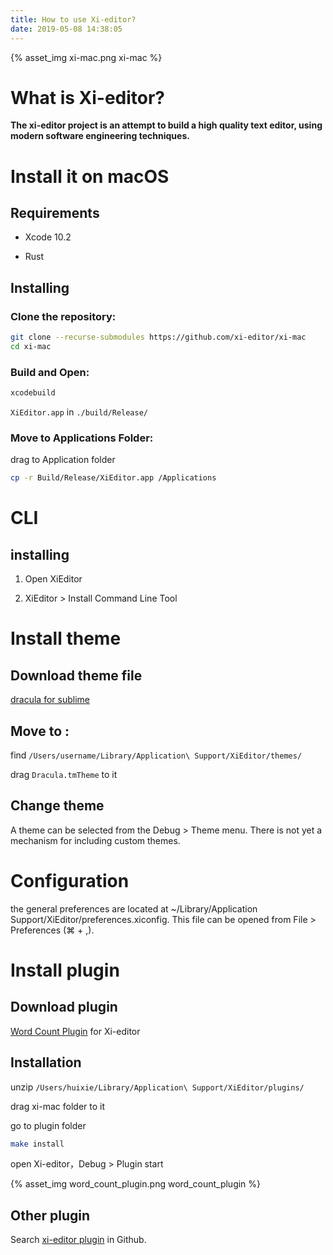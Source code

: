 ```yaml
---
title: How to use Xi-editor?
date: 2019-05-08 14:38:05
---
```


{% asset_img xi-mac.png xi-mac %}

# What is Xi-editor?

**The xi-editor project is an attempt to build a high quality text editor, using modern software engineering techniques.**

# Install it on macOS

## Requirements

* Xcode 10.2

* Rust

## Installing

### Clone the repository:

```bash
git clone --recurse-submodules https://github.com/xi-editor/xi-mac
cd xi-mac
```

### Build and Open:

```bash
xcodebuild
```

`XiEditor.app` in `./build/Release/`

### Move to Applications Folder:

drag to Application folder

```bash
cp -r Build/Release/XiEditor.app /Applications
```

# CLI

## installing

1. Open XiEditor

2. XiEditor > Install Command Line Tool

# Install theme

## Download theme file

[dracula for sublime](https://github.com/dracula/sublime/archive/master.zip)

## Move to :

find `/Users/username/Library/Application\ Support/XiEditor/themes/`

drag `Dracula.tmTheme` to it

## Change theme

A theme can be selected from the Debug > Theme menu. There is not yet a mechanism for including custom themes.

# Configuration

the general preferences are located at ~/Library/Application Support/XiEditor/preferences.xiconfig. This file can be opened from File > Preferences (⌘ + ,).

# Install plugin

## Download plugin

[Word Count Plugin](https://github.com/scholtzan/xi-word-count.git) for Xi-editor

## Installation

unzip `/Users/huixie/Library/Application\ Support/XiEditor/plugins/`

drag xi-mac folder to it

go to plugin folder

```bash
make install
```

open Xi-editor，Debug > Plugin start

{% asset_img word_count_plugin.png word_count_plugin %}

## Other plugin

Search [xi-editor plugin](https://github.com/search?q=xi-editor+plugin) in Github.
